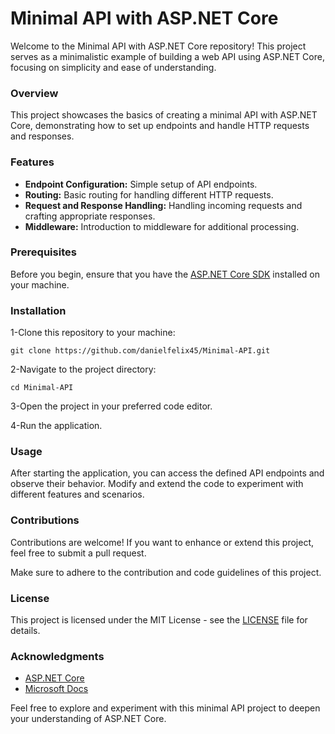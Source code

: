# Minimal API with ASP.NET Core

Welcome to the Minimal API with ASP.NET Core repository! This project serves as a minimalistic example of building a web API using ASP.NET Core, focusing on simplicity and ease of understanding.

### Overview
This project showcases the basics of creating a minimal API with ASP.NET Core, demonstrating how to set up endpoints and handle HTTP requests and responses.

### Features
+ **Endpoint Configuration:** Simple setup of API endpoints.
+ **Routing:** Basic routing for handling different HTTP requests.
+ **Request and Response Handling:** Handling incoming requests and crafting appropriate responses.
+ **Middleware:** Introduction to middleware for additional processing.

### Prerequisites

Before you begin, ensure that you have the [ASP.NET Core SDK](https://dotnet.microsoft.com/pt-br/download) installed on your machine.

### Installation
1-Clone this repository to your machine:

```
git clone https://github.com/danielfelix45/Minimal-API.git
```

2-Navigate to the project directory:

```
cd Minimal-API
```

3-Open the project in your preferred code editor.

4-Run the application.

### Usage
After starting the application, you can access the defined API endpoints and observe their behavior. Modify and extend the code to experiment with different features and scenarios.

### Contributions
Contributions are welcome! If you want to enhance or extend this project, feel free to submit a pull request.

Make sure to adhere to the contribution and code guidelines of this project.

### License
This project is licensed under the MIT License - see the [LICENSE](https://chat.openai.com/c/LICENSE) file for details.

### Acknowledgments

* [ASP.NET Core](https://learn.microsoft.com/en-us/aspnet/core/?view=aspnetcore-7.0)
* [Microsoft Docs](https://learn.microsoft.com/pt-br/)

Feel free to explore and experiment with this minimal API project to deepen your understanding of ASP.NET Core.
